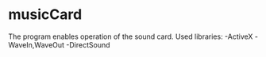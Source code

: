 # musicCard 
The  program enables operation of the sound card. Used libraries:
  -ActiveX
  -WaveIn,WaveOut
  -DirectSound
